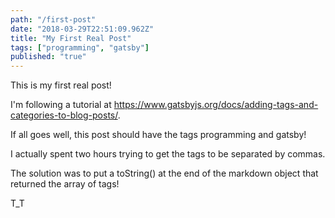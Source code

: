 ```yaml
---
path: "/first-post"
date: "2018-03-29T22:51:09.962Z"
title: "My First Real Post"
tags: ["programming", "gatsby"]
published: "true"
---
```

This is my first real post! 

I'm following a tutorial at https://www.gatsbyjs.org/docs/adding-tags-and-categories-to-blog-posts/.

If all goes well, this post should have the tags programming and gatsby!

I actually spent two hours trying to get the tags to be separated by commas.

The solution was to put a toString() at the end of the markdown object that returned the array of tags!

T_T